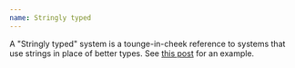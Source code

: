 ```yaml
---
name: Stringly typed
---
```


A "Stringly typed" system is a tounge-in-cheek reference to systems that use strings in place of better types. See [this post](/blog/2020-03-28/stringly-typed-functions/) for an example.

